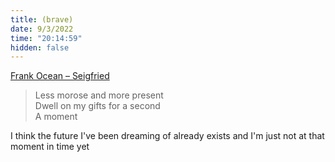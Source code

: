 ```yaml
---
title: (brave)
date: 9/3/2022
time: "20:14:59"
hidden: false
---
```


[Frank Ocean – Seigfried](https://youtu.be/RWgpBlz16-s)

> Less morose and more present  
> Dwell on my gifts for a second  
> A moment

I think the future I've been dreaming of already exists and I'm just not at that moment in time yet
